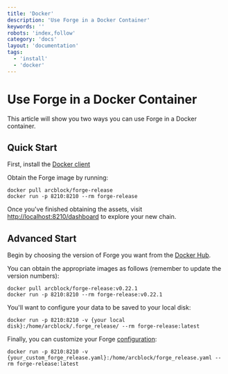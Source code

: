 ```yaml
---
title: 'Docker'
description: 'Use Forge in a Docker Container'
keywords: ''
robots: 'index,follow'
category: 'docs'
layout: 'documentation'
tags:
  - 'install'
  - 'docker'
---
```

# Use Forge in a Docker Container

This article will show you two ways you can use Forge in a Docker container.

## Quick Start

First, install the [Docker client](https://www.docker.com/products/docker-desktop)

Obtain the Forge image by running:

```shell
docker pull arcblock/forge-release
docker run -p 8210:8210 --rm forge-release
```

Once you've finished obtaining the assets, visit [http://localhost:8210/dashboard](http://localhost:8210/dashboard) to explore your new chain.

## Advanced Start

Begin by choosing the version of Forge you want from the [Docker Hub](https://hub.docker.com/r/arcblock/forge).

You can obtain the appropriate images as follows (remember to update the version numbers):

```shell
docker pull arcblock/forge-release:v0.22.1
docker run -p 8210:8210 --rm forge-release:v0.22.1
```

You'll want to configure your data to be saved to your local disk:

```shell
docker run -p 8210:8210 -v {your local disk}:/home/arcblock/.forge_release/ --rm forge-release:latest
```

Finally, you can customize your Forge [configuration](../../configuration):

```shell
docker run -p 8210:8210 -v {your_custom_forge_release.yaml}:/home/arcblock/forge_release.yaml --rm forge-release:latest
```
